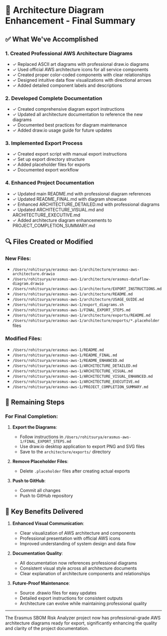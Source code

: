 # 🏁 Architecture Diagram Enhancement - Final Summary

## ✅ What We've Accomplished

### 1. Created Professional AWS Architecture Diagrams
- ✓ Replaced ASCII art diagrams with professional draw.io diagrams
- ✓ Used official AWS architecture icons for all service components
- ✓ Created proper color-coded components with clear relationships
- ✓ Designed intuitive data flow visualizations with directional arrows
- ✓ Added detailed component labels and descriptions

### 2. Developed Complete Documentation
- ✓ Created comprehensive diagram export instructions
- ✓ Updated all architecture documentation to reference the new diagrams
- ✓ Documented best practices for diagram maintenance
- ✓ Added draw.io usage guide for future updates

### 3. Implemented Export Process
- ✓ Created export script with manual export instructions
- ✓ Set up export directory structure
- ✓ Added placeholder files for exports
- ✓ Documented export workflow

### 4. Enhanced Project Documentation
- ✓ Updated main README.md with professional diagram references
- ✓ Updated README_FINAL.md with diagram showcase
- ✓ Enhanced ARCHITECTURE_DETAILED.md with professional diagrams
- ✓ Updated ARCHITECTURE_VISUAL.md and ARCHITECTURE_EXECUTIVE.md
- ✓ Added architecture diagram enhancements to PROJECT_COMPLETION_SUMMARY.md

## 🔍 Files Created or Modified

### New Files:
- `/Users/rohitsurya/erasmus-aws-1/architecture/erasmus-aws-architecture.drawio`
- `/Users/rohitsurya/erasmus-aws-1/architecture/erasmus-dataflow-diagram.drawio`
- `/Users/rohitsurya/erasmus-aws-1/architecture/EXPORT_INSTRUCTIONS.md`
- `/Users/rohitsurya/erasmus-aws-1/architecture/README.md`
- `/Users/rohitsurya/erasmus-aws-1/architecture/USAGE_GUIDE.md`
- `/Users/rohitsurya/erasmus-aws-1/export_diagrams.sh`
- `/Users/rohitsurya/erasmus-aws-1/FINAL_EXPORT_STEPS.md`
- `/Users/rohitsurya/erasmus-aws-1/architecture/exports/README.md`
- `/Users/rohitsurya/erasmus-aws-1/architecture/exports/*.placeholder` files

### Modified Files:
- `/Users/rohitsurya/erasmus-aws-1/README.md`
- `/Users/rohitsurya/erasmus-aws-1/README_FINAL.md`
- `/Users/rohitsurya/erasmus-aws-1/README_ENHANCED.md`
- `/Users/rohitsurya/erasmus-aws-1/ARCHITECTURE_DETAILED.md`
- `/Users/rohitsurya/erasmus-aws-1/ARCHITECTURE_VISUAL.md`
- `/Users/rohitsurya/erasmus-aws-1/ARCHITECTURE_VISUAL_ENHANCED.md`
- `/Users/rohitsurya/erasmus-aws-1/ARCHITECTURE_EXECUTIVE.md`
- `/Users/rohitsurya/erasmus-aws-1/PROJECT_COMPLETION_SUMMARY.md`

## 🚩 Remaining Steps

### For Final Completion:
1. **Export the Diagrams**:
   - Follow instructions in `/Users/rohitsurya/erasmus-aws-1/FINAL_EXPORT_STEPS.md`
   - Use draw.io desktop application to export PNG and SVG files
   - Save to the `architecture/exports/` directory

2. **Remove Placeholder Files**:
   - Delete `.placeholder` files after creating actual exports

3. **Push to GitHub**:
   - Commit all changes
   - Push to GitHub repository

## 🌟 Key Benefits Delivered

1. **Enhanced Visual Communication**:
   - Clear visualization of AWS architecture and components
   - Professional presentation with official AWS icons
   - Improved understanding of system design and data flow

2. **Documentation Quality**:
   - All documentation now references professional diagrams
   - Consistent visual style across all architecture documents
   - Clear explanation of architecture components and relationships

3. **Future-Proof Maintenance**:
   - Source .drawio files for easy updates
   - Detailed export instructions for consistent outputs
   - Architecture can evolve while maintaining professional quality

---

The Erasmus SBOM Risk Analyzer project now has professional-grade AWS architecture diagrams ready for export, significantly enhancing the quality and clarity of the project documentation.
